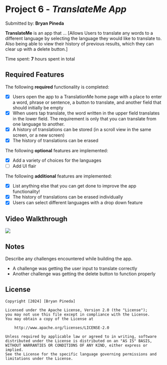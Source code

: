 # Project 6 - *TranslateMe App*

Submitted by: **Bryan Pineda**

**TranslateMe** is an app that ... [Allows Users to translate any words to a different language by selecting the language they would like to translate to. Also being able to view their history of previous results, which they can clear up with a delete button.] 

Time spent: **7** hours spent in total

## Required Features

The following **required** functionality is completed:

- [x] Users open the app to a TranslationMe home page with a place to enter a word, phrase or sentence, a button to translate, and another field that should initially be empty
- [x] When users tap translate, the word written in the upper field translates in the lower field. The requirement is only that you can translate from one language to another.
- [x] A history of translations can be stored (in a scroll view in the same screen, or a new screen)
- [x] The history of translations can be erased
 
The following **optional** features are implemented:

- [x] Add a variety of choices for the languages
- [ ] Add UI flair

The following **additional** features are implemented:

- [x] List anything else that you can get done to improve the app functionality!
- [x] The history of translations can be erased individually
- [x] Users can select different languages with a drop down feature

## Video Walkthrough

<div>
      <img style="max-width:300px;" src="https://cdn.loom.com/sessions/thumbnails/4f74176dd83c4f4d80e28225ff96afde-with-play.gif">
  </div>
  
## Notes

Describe any challenges encountered while building the app.

- A challenge was getting the user input to translate correctly
- Another challenge was getting the delete button to function properly

## License

    Copyright [2024] [Bryan Pineda]

    Licensed under the Apache License, Version 2.0 (the "License");
    you may not use this file except in compliance with the License.
    You may obtain a copy of the License at

        http://www.apache.org/licenses/LICENSE-2.0

    Unless required by applicable law or agreed to in writing, software
    distributed under the License is distributed on an "AS IS" BASIS,
    WITHOUT WARRANTIES OR CONDITIONS OF ANY KIND, either express or implied.
    See the License for the specific language governing permissions and
    limitations under the License.
